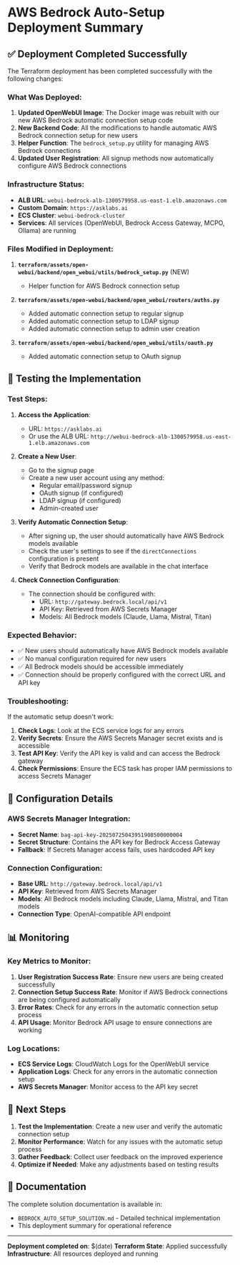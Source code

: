 # AWS Bedrock Auto-Setup Deployment Summary

## ✅ Deployment Completed Successfully

The Terraform deployment has been completed successfully with the following changes:

### **What Was Deployed:**

1. **Updated OpenWebUI Image**: The Docker image was rebuilt with our new AWS Bedrock automatic connection setup code
2. **New Backend Code**: All the modifications to handle automatic AWS Bedrock connection setup for new users
3. **Helper Function**: The `bedrock_setup.py` utility for managing AWS Bedrock connections
4. **Updated User Registration**: All signup methods now automatically configure AWS Bedrock connections

### **Infrastructure Status:**

- **ALB URL**: `webui-bedrock-alb-1300579958.us-east-1.elb.amazonaws.com`
- **Custom Domain**: `https://asklabs.ai`
- **ECS Cluster**: `webui-bedrock-cluster`
- **Services**: All services (OpenWebUI, Bedrock Access Gateway, MCPO, Ollama) are running

### **Files Modified in Deployment:**

1. **`terraform/assets/open-webui/backend/open_webui/utils/bedrock_setup.py`** (NEW)
   - Helper function for AWS Bedrock connection setup

2. **`terraform/assets/open-webui/backend/open_webui/routers/auths.py`**
   - Added automatic connection setup to regular signup
   - Added automatic connection setup to LDAP signup  
   - Added automatic connection setup to admin user creation

3. **`terraform/assets/open-webui/backend/open_webui/utils/oauth.py`**
   - Added automatic connection setup to OAuth signup

## 🧪 Testing the Implementation

### **Test Steps:**

1. **Access the Application**:
   - URL: `https://asklabs.ai`
   - Or use the ALB URL: `http://webui-bedrock-alb-1300579958.us-east-1.elb.amazonaws.com`

2. **Create a New User**:
   - Go to the signup page
   - Create a new user account using any method:
     - Regular email/password signup
     - OAuth signup (if configured)
     - LDAP signup (if configured)
     - Admin-created user

3. **Verify Automatic Connection Setup**:
   - After signing up, the user should automatically have AWS Bedrock models available
   - Check the user's settings to see if the `directConnections` configuration is present
   - Verify that Bedrock models are available in the chat interface

4. **Check Connection Configuration**:
   - The connection should be configured with:
     - URL: `http://gateway.bedrock.local/api/v1`
     - API Key: Retrieved from AWS Secrets Manager
     - Models: All Bedrock models (Claude, Llama, Mistral, Titan)

### **Expected Behavior:**

- ✅ New users should automatically have AWS Bedrock models available
- ✅ No manual configuration required for new users
- ✅ All Bedrock models should be accessible immediately
- ✅ Connection should be properly configured with the correct URL and API key

### **Troubleshooting:**

If the automatic setup doesn't work:

1. **Check Logs**: Look at the ECS service logs for any errors
2. **Verify Secrets**: Ensure the AWS Secrets Manager secret exists and is accessible
3. **Test API Key**: Verify the API key is valid and can access the Bedrock gateway
4. **Check Permissions**: Ensure the ECS task has proper IAM permissions to access Secrets Manager

## 🔧 Configuration Details

### **AWS Secrets Manager Integration:**
- **Secret Name**: `bag-api-key-20250725043951908500000004`
- **Secret Structure**: Contains the API key for Bedrock Access Gateway
- **Fallback**: If Secrets Manager access fails, uses hardcoded API key

### **Connection Configuration:**
- **Base URL**: `http://gateway.bedrock.local/api/v1`
- **API Key**: Retrieved from AWS Secrets Manager
- **Models**: All Bedrock models including Claude, Llama, Mistral, and Titan models
- **Connection Type**: OpenAI-compatible API endpoint

## 📊 Monitoring

### **Key Metrics to Monitor:**

1. **User Registration Success Rate**: Ensure new users are being created successfully
2. **Connection Setup Success Rate**: Monitor if AWS Bedrock connections are being configured automatically
3. **Error Rates**: Check for any errors in the automatic connection setup process
4. **API Usage**: Monitor Bedrock API usage to ensure connections are working

### **Log Locations:**

- **ECS Service Logs**: CloudWatch Logs for the OpenWebUI service
- **Application Logs**: Check for any errors in the automatic connection setup
- **AWS Secrets Manager**: Monitor access to the API key secret

## 🚀 Next Steps

1. **Test the Implementation**: Create a new user and verify the automatic connection setup
2. **Monitor Performance**: Watch for any issues with the automatic setup process
3. **Gather Feedback**: Collect user feedback on the improved experience
4. **Optimize if Needed**: Make any adjustments based on testing results

## 📝 Documentation

The complete solution documentation is available in:
- `BEDROCK_AUTO_SETUP_SOLUTION.md` - Detailed technical implementation
- This deployment summary for operational reference

---

**Deployment completed on**: $(date)
**Terraform State**: Applied successfully
**Infrastructure**: All resources deployed and running 